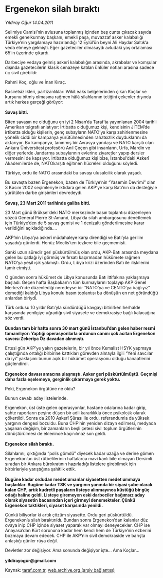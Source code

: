 # Ergenekon silah bıraktı

*Yıldıray Oğur 14.04.2011*

<div class="yazi"><p>Selimiye Camisi’nin avlusuna toplanmış içinden beş cunta çıkacak sayıda emekli genelkurmay başkanı, emekli paşa, muvazzaf asker kalabalığı Türkiye’nin yargılamaya hazırlandığı 12 Eylül’ün beyni Ali Haydar Saltık’a veda etmeye gelmişti. Eğer gazeteciler olmasaydı avludaki yaş ortalaması 65’in üzerinde çıkardı.</p>
<p>Darbeciye vedaya gelmiş askerî kalabalığın arasında, akrabalar ve komşular dışında gazetecilerin klasik cenazeye katılan ünlüler notları arasına sadece üç sivil girebildi:</p>
<p>Rahmi Koç, oğlu ve İnan Kıraç.</p>
<p>Basiretsizlikleri, partizanlıkları WikiLeaks belgelerinden çıkan Koçlar ve kurşunu bitmiş olmasına rağmen hâlâ silahlarının tetiğini çekenler dışında artık herkes gerçeği görüyor:<br/><br/><strong>Savaş bitti.</strong></p>
<p>Biten savaşın ne olduğunu en iyi 2 Nisan’da Taraf’ta yayımlanan 2004 tarihli Amerikan telgrafı anlatıyor: İrtibatta olduğumuz kişi, kendisinin JİTEM’de irtibatta olduğu kişilerin, genç subayların NATO’ya karşı zehirlenmesine yönelik ciddi bir kampanya yürütülmesinden rahatsızlık duyduklarını da aktarıyor. Bu kampanya, tanınmış bir Avrasya yandaşı ve NATO karşıtı olan Ankara Üniversitesi profesörü Anıl Çeçen gibi insanların, Urfa, Mardin ve diğer yerlerde Jandarma subaylarının evlerine ziyaretler yapıp dersler vermesini de kapsıyor. İrtibatta olduğumuz kişi bize, İstanbul’daki Askerî Akademilerde de, NATOkarşıtı eğitmen hücreleri olduğunu söyledi.</p>
<p>Türkiye, ordu ile NATO arasındaki bu savaşı ulusalcılık olarak yaşadı.</p>
<p>Bu savaşta bazen Ergenekon, bazen de Türkiye’nin “Yasemin Devrimi” olan 3 Kasım 2002 seçimleriyle iktidara gelen AKP’ye karşı Batı’nın da desteğiyle yürütülen darbe girişimleri devredeydi.<br/><br/><strong>Savaş, 23 Mart 2011 tarihinde galiba bitti.</strong></p>
<p>23 Mart günü Brüksel’deki NATO merkezinde basın toplantısı düzenleyen sözcü General Pierre St-Amand, Libya’da silah ambargosunu denetlemek için Türkiye’den de 5 savaş gemisi ve 1 denizaltı gönderilmesine karar verildiğini açıkladığında....</p>
<p>AKP’nin Libya’ya askerî müdahaleye karşı direndiği ve Batı’yla gerilim yaşadığı günlerdi. Henüz Meclis’ten tezkere bile geçmemişti.</p>
<p>Sanki uzun süredir geri püskürtülmüş olan ordu, AKP-Batı arasında meydana gelen bu çatlağı iyi görmüş ve fırsatı kaçırmadan hükümete rağmen NATO’ya yeşil ışık yakmıştı. Ordu, Libya krizi üzerinden Batı ile ilişkilerini tamir etmişti.</p>
<p>O günden sonra hükümet de Libya konusunda Batı ittifakına yaklaşmaya başladı. Geçen hafta Başbakan’ın tüm kurmaylarını toplayıp AKP Genel Merkezi’nde düzenlediği neredeyse bir “NATO’ya ve CENTO’ya bağlıyız” demediği kaldığı Libya konulu basın toplantısı bu dönüşün en net göründüğü anlardan biriydi.</p>
<p>Türk ordusu 10 yıldır Batı’yla sürdürdüğü kavgayı bitirirken herhalde karşısında yenilgiye uğradığı sivil siyasete ve demokrasiye bağlı kalacağına söz verdi.<br/><br/><strong>Bundan tam bir hafta sonra 30 mart günü İstanbul’dan gelen haber resmi tamamlıyor: Yaptığı operasyonlarla ordunun canını çok acıtan Ergenekon savcısı Zekeriya Öz davadan alınmıştı.</strong></p>
<p>Ertesi gün AKP’ye yakın gazetelerin, bir yıl önce Kemalist HSYK yapmaya çalıştığında ortalığı birbirine kattıkları görevden almayla ilgili “Yeni savcılar da iyi” yaklaşımı bunun açık bir hükümet operasyonu olduğu kanaatlerini güçlendirdi.<br/><br/><strong>Ergenekon davası amacına ulaşmıştı. Asker geri püskürtülmüştü. Geçmişi daha fazla eşelemeye, gerginlik çıkarmaya gerek yoktu.</strong></p>
<p>Peki, Ergenekon örgütüne ne oldu?</p>
<p>Bunun cevabı aday listelerinde.</p>
<p>Ergenekon, üst üste gelen operasyonlar, hastane odalarına kadar girip, sahte raporların peşine düşen bir adli kararlılıkla önce psikolojik olarak çökertildi. Sonra da 2010 Askerî Şûrası ile ordu, referandumla da yüksek yargının dengesi bozuldu. Buna CHP’nin yeniden dizayn edilmesi, medyada yaşanan değişim, bir zamanların beşli çetesi sivil toplum örgütlerinin dönüştürülmesi de eklenince kaçınılmaz son geldi.<br/><br/><strong>Ergenekon silah bıraktı.</strong></p>
<p>Silahlarını, çıktığında “polis gömdü” diyecek kadar uzağa ve derine gömen Ergenekon’un üst rütbelilerinin haftalarca mavi kanlı bile olmayan Dersimli sıradan bir Ankara bürokratının hazırladığı listelere girebilmek için birbirleriyle yarıştığına şahitlik ettik.<br/><br/><strong>Bugüne kadar ordudan medet umanlar siyasetten medet ummaya başladılar. Bugüne kadar TSK ve yargının yanında bir siyasi şube olarak kalan CHP, artık kudretli paşaların listeye alınmayınca küstüğü bir güç odağı haline geldi. Listeye giremeyen eski darbeciler bağımsız aday olarak siyasetin bacasından içeri girmeyi denemekteler. Çünkü Ergenekon taktikleri, siyaset karşısında yenildi.</strong></p>
<p>Çünkü biliyorlar ki artık çözüm siyasette. Ordu geri püskürtüldü. Ergenekon’a silah bıraktırıldı. Bundan sonra Ergenekon’dan kalanlar düz ovaya inip CHP içinde siyaset yaparak var olmayı deneyecekler. CHP ise Anayasa’dan Kürt sorununa kadar hem kendi hem de Türkiye’nin ezberini bozmaya devam edecek. CHP ile AKP’nin sivil demokraside ve barışta anlaştığı günler rüya değil.</p>
<p>Devletler zor değişiyor. Ama sonunda değişiyor işte... Ama Koçlar...<br/><br/><strong>yildirayogur@gmail.com</strong></p>
</div>

Kaynak: [taraf.com.tr](http://www.taraf.com.tr/yildiray-ogur/makale-ergenekon-silah-birakti.htm), [web.archive.org (arşiv bağlantısı)](http://web.archive.org/web/20130709183306/http://www.taraf.com.tr/yildiray-ogur/makale-ergenekon-silah-birakti.htm)
